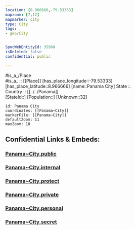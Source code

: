 ```yaml
---
location: [8.966666,-79.53333] 
mapzoom: [7,12] 
mapmarker: city 
type: City
tags:
- geo/City


SpocWebEntityId: 35968
isDeleted: false
confidential: public

---
```

#is_a_/Place  
#is_a_ :: [[Place]] 
[has_place_longitude::-79.53333] 
[has_place_latitude::8.966666] 
[name::Panama City] 
State ::  
Country :: [[../../Panama]]  
[StateId::] 
[Population::] 
[Unknown::32] 


```leaflet
id: Panama City
coordinates: [[Panama~City]] 
markerFile: [[Panama~City]] 
defaultZoom: 11 
maxZoom: 18
```


## Confidential Links & Embeds: 

### [Panama~City.public](/_public/\Earth\Continent\America~Central\Panama\Provinces~Panama\PanamáPanama~City.public.md) 

### [Panama~City.internal](/_internal/\Earth\Continent\America~Central\Panama\Provinces~Panama\PanamáPanama~City.internal.md) 

### [Panama~City.protect](/_protect/\Earth\Continent\America~Central\Panama\Provinces~Panama\PanamáPanama~City.protect.md) 

### [Panama~City.private](/_private/\Earth\Continent\America~Central\Panama\Provinces~Panama\PanamáPanama~City.private.md) 

### [Panama~City.personal](/_personal/\Earth\Continent\America~Central\Panama\Provinces~Panama\PanamáPanama~City.personal.md) 

### [Panama~City.secret](/_secret/\Earth\Continent\America~Central\Panama\Provinces~Panama\PanamáPanama~City.secret.md)

